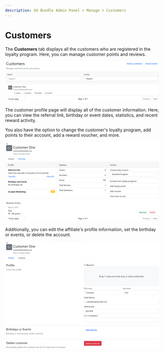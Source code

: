 ```yaml
---
description: UX Bundle Admin Panel > Manage > Customers
---
```


# Customers

The **Customers** tab displays all the customers who are registered in the loyalty program. Here, you can manage customer points and reviews.&#x20;

![Customers](<../../../../.gitbook/assets/image (2632).png>)

The customer profile page will display all of the customer information. Here, you can view the referral link, birthday or event dates, statistics, and recent reward activity.&#x20;

You also have the option to change the customer's loyalty program, add points to their account, add a reward voucher, and more.&#x20;

![Customer details](<../../../../.gitbook/assets/image (1985).png>)

Additionally, you can edit the affiliate's profile information, set the birthday or events, or delete the account.

![Customer settings](<../../../../.gitbook/assets/image (1005).png>)
